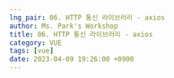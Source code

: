 ```yaml
---
lng_pair: 06. HTTP 통신 라이브러리 - axios
author: Ms. Park's Workshop
title: 06. HTTP 통신 라이브러리 - axios
category: VUE
tags: [vue]
date: 2023-04-09 19:26:00 +0900
---
```

